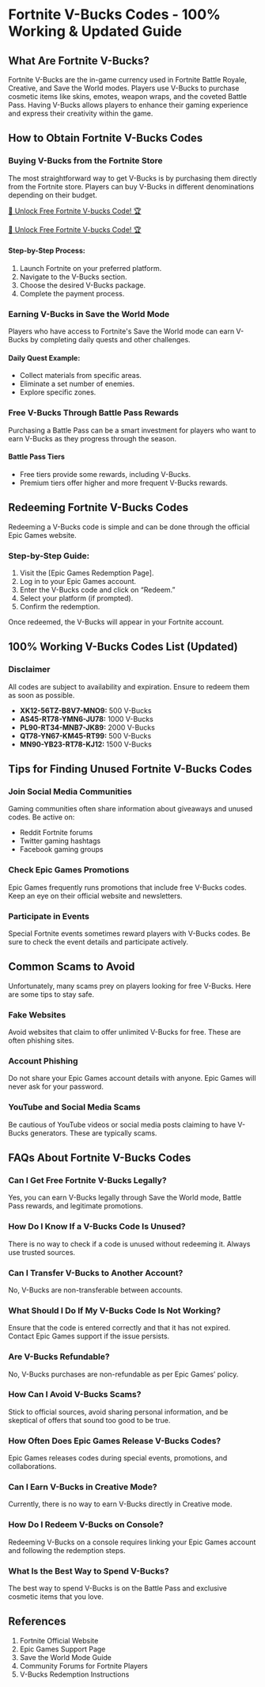 # Fortnite V-Bucks Codes - 100% Working & Updated Guide

## What Are Fortnite V-Bucks?
Fortnite V-Bucks are the in-game currency used in Fortnite Battle Royale, Creative, and Save the World modes. Players use V-Bucks to purchase cosmetic items like skins, emotes, weapon wraps, and the coveted Battle Pass. Having V-Bucks allows players to enhance their gaming experience and express their creativity within the game.

## How to Obtain Fortnite V-Bucks Codes
### Buying V-Bucks from the Fortnite Store
The most straightforward way to get V-Bucks is by purchasing them directly from the Fortnite store. Players can buy V-Bucks in different denominations depending on their budget.

[🚀 Unlock Free Fortnite V-bucks Code! 🏆 ](https://therewardgate.com/fortnite-v-vucks-code/)

[🚀 Unlock Free Fortnite V-bucks Code! 🏆 ](https://therewardgate.com/fortnite-v-vucks-code/)


#### Step-by-Step Process:
1. Launch Fortnite on your preferred platform.
2. Navigate to the V-Bucks section.
3. Choose the desired V-Bucks package.
4. Complete the payment process.

### Earning V-Bucks in Save the World Mode
Players who have access to Fortnite's Save the World mode can earn V-Bucks by completing daily quests and other challenges.

#### Daily Quest Example:
- Collect materials from specific areas.
- Eliminate a set number of enemies.
- Explore specific zones.

### Free V-Bucks Through Battle Pass Rewards
Purchasing a Battle Pass can be a smart investment for players who want to earn V-Bucks as they progress through the season.

#### Battle Pass Tiers
- Free tiers provide some rewards, including V-Bucks.
- Premium tiers offer higher and more frequent V-Bucks rewards.

## Redeeming Fortnite V-Bucks Codes
Redeeming a V-Bucks code is simple and can be done through the official Epic Games website.

### Step-by-Step Guide:
1. Visit the [Epic Games Redemption Page].
2. Log in to your Epic Games account.
3. Enter the V-Bucks code and click on “Redeem.”
4. Select your platform (if prompted).
5. Confirm the redemption.

Once redeemed, the V-Bucks will appear in your Fortnite account.

## 100% Working V-Bucks Codes List (Updated)
### Disclaimer
All codes are subject to availability and expiration. Ensure to redeem them as soon as possible.

- **XK12-56TZ-B8V7-MNO9:** 500 V-Bucks
- **AS45-RT78-YMN6-JU78:** 1000 V-Bucks
- **PL90-RT34-MNB7-JK89:** 2000 V-Bucks
- **QT78-YN67-KM45-RT99:** 500 V-Bucks
- **MN90-YB23-RT78-KJ12:** 1500 V-Bucks

## Tips for Finding Unused Fortnite V-Bucks Codes
### Join Social Media Communities
Gaming communities often share information about giveaways and unused codes. Be active on:
- Reddit Fortnite forums
- Twitter gaming hashtags
- Facebook gaming groups

### Check Epic Games Promotions
Epic Games frequently runs promotions that include free V-Bucks codes. Keep an eye on their official website and newsletters.

### Participate in Events
Special Fortnite events sometimes reward players with V-Bucks codes. Be sure to check the event details and participate actively.

## Common Scams to Avoid
Unfortunately, many scams prey on players looking for free V-Bucks. Here are some tips to stay safe.

### Fake Websites
Avoid websites that claim to offer unlimited V-Bucks for free. These are often phishing sites.

### Account Phishing
Do not share your Epic Games account details with anyone. Epic Games will never ask for your password.

### YouTube and Social Media Scams
Be cautious of YouTube videos or social media posts claiming to have V-Bucks generators. These are typically scams.

## FAQs About Fortnite V-Bucks Codes
### Can I Get Free Fortnite V-Bucks Legally?
Yes, you can earn V-Bucks legally through Save the World mode, Battle Pass rewards, and legitimate promotions.

### How Do I Know If a V-Bucks Code Is Unused?
There is no way to check if a code is unused without redeeming it. Always use trusted sources.

### Can I Transfer V-Bucks to Another Account?
No, V-Bucks are non-transferable between accounts.

### What Should I Do If My V-Bucks Code Is Not Working?
Ensure that the code is entered correctly and that it has not expired. Contact Epic Games support if the issue persists.

### Are V-Bucks Refundable?
No, V-Bucks purchases are non-refundable as per Epic Games’ policy.

### How Can I Avoid V-Bucks Scams?
Stick to official sources, avoid sharing personal information, and be skeptical of offers that sound too good to be true.

### How Often Does Epic Games Release V-Bucks Codes?
Epic Games releases codes during special events, promotions, and collaborations.

### Can I Earn V-Bucks in Creative Mode?
Currently, there is no way to earn V-Bucks directly in Creative mode.

### How Do I Redeem V-Bucks on Console?
Redeeming V-Bucks on a console requires linking your Epic Games account and following the redemption steps.

### What Is the Best Way to Spend V-Bucks?
The best way to spend V-Bucks is on the Battle Pass and exclusive cosmetic items that you love.

## References
1. Fortnite Official Website
2. Epic Games Support Page
3. Save the World Mode Guide
4. Community Forums for Fortnite Players
5. V-Bucks Redemption Instructions

